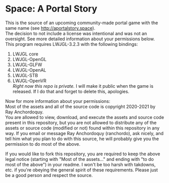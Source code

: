 # Space: A Portal Story  
This is the source of an upcoming community-made portal game with the same name (see <http://aportalstory.space>).  
The decision to not include a license was intentional and was not an oversight. See more detailed information about your permissions below.  
This program requires LWJGL-3.2.3 with the following bindings:  
1. LWJGL core  
2. LWJGL-OpenGL  
3. LWJGL-GLFW  
4. LWJGL-OpenAL  
4. LWJGL-STB  
4. LWJGL-OpenVR  
*Right now this repo is private.* I will make it public when the game is released. If I do that and forget to delete this, apologies.  
  
Now for more information about your permissions:  
Most of the assets and all of the source code is copyright 2020-2021 by Ray Anchordoquy.  
You are allowed to view, download, and execute the assets and source code present in this repository, but you are not allowed to distribute any of the assets or source code (modified or not) found within this repository in any way. If you email or message Ray Anchordoquy (ranchordo), ask nicely, and tell him what you plan to do with this source, he will probably give you the permission to do most of the above.  
  
If you would like to fork this repository, you are required to keep the above legal notice (starting with "Most of the assets..." and ending with "to do most of the above") in your readme. I won't be too harsh with takdowns, etc. if you're obeying the general spirit of these requirements. Please just be a good person and respect the source.